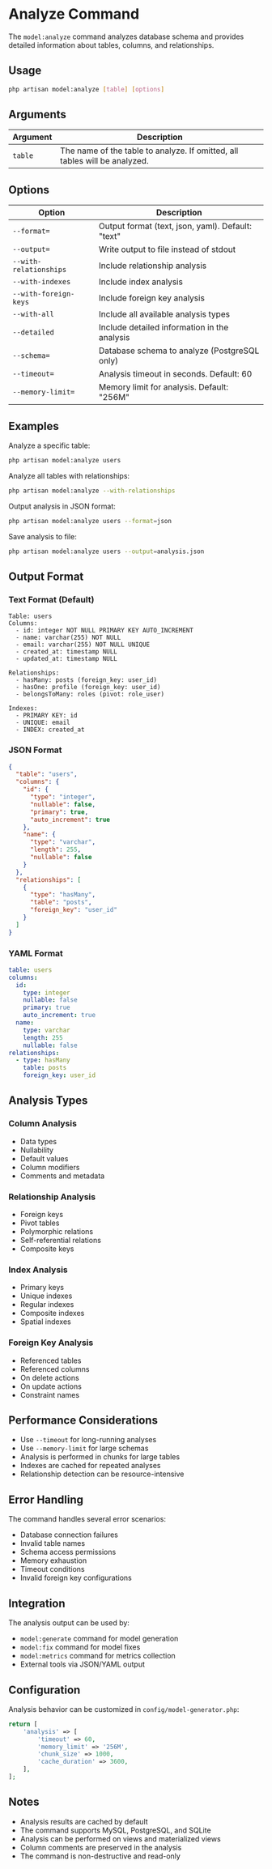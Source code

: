 # Analyze Command

The `model:analyze` command analyzes database schema and provides detailed information about tables, columns, and relationships.

## Usage

```bash
php artisan model:analyze [table] [options]
```

## Arguments

| Argument | Description                                                                |
| -------- | -------------------------------------------------------------------------- |
| `table`  | The name of the table to analyze. If omitted, all tables will be analyzed. |

## Options

| Option                 | Description                                       |
| ---------------------- | ------------------------------------------------- |
| `--format=`            | Output format (text, json, yaml). Default: "text" |
| `--output=`            | Write output to file instead of stdout            |
| `--with-relationships` | Include relationship analysis                     |
| `--with-indexes`       | Include index analysis                            |
| `--with-foreign-keys`  | Include foreign key analysis                      |
| `--with-all`           | Include all available analysis types              |
| `--detailed`           | Include detailed information in the analysis      |
| `--schema=`            | Database schema to analyze (PostgreSQL only)      |
| `--timeout=`           | Analysis timeout in seconds. Default: 60          |
| `--memory-limit=`      | Memory limit for analysis. Default: "256M"        |

## Examples

Analyze a specific table:
```bash
php artisan model:analyze users
```

Analyze all tables with relationships:
```bash
php artisan model:analyze --with-relationships
```

Output analysis in JSON format:
```bash
php artisan model:analyze users --format=json
```

Save analysis to file:
```bash
php artisan model:analyze users --output=analysis.json
```

## Output Format

### Text Format (Default)

```
Table: users
Columns:
  - id: integer NOT NULL PRIMARY KEY AUTO_INCREMENT
  - name: varchar(255) NOT NULL
  - email: varchar(255) NOT NULL UNIQUE
  - created_at: timestamp NULL
  - updated_at: timestamp NULL

Relationships:
  - hasMany: posts (foreign_key: user_id)
  - hasOne: profile (foreign_key: user_id)
  - belongsToMany: roles (pivot: role_user)

Indexes:
  - PRIMARY KEY: id
  - UNIQUE: email
  - INDEX: created_at
```

### JSON Format

```json
{
  "table": "users",
  "columns": {
    "id": {
      "type": "integer",
      "nullable": false,
      "primary": true,
      "auto_increment": true
    },
    "name": {
      "type": "varchar",
      "length": 255,
      "nullable": false
    }
  },
  "relationships": [
    {
      "type": "hasMany",
      "table": "posts",
      "foreign_key": "user_id"
    }
  ]
}
```

### YAML Format

```yaml
table: users
columns:
  id:
    type: integer
    nullable: false
    primary: true
    auto_increment: true
  name:
    type: varchar
    length: 255
    nullable: false
relationships:
  - type: hasMany
    table: posts
    foreign_key: user_id
```

## Analysis Types

### Column Analysis
- Data types
- Nullability
- Default values
- Column modifiers
- Comments and metadata

### Relationship Analysis
- Foreign keys
- Pivot tables
- Polymorphic relations
- Self-referential relations
- Composite keys

### Index Analysis
- Primary keys
- Unique indexes
- Regular indexes
- Composite indexes
- Spatial indexes

### Foreign Key Analysis
- Referenced tables
- Referenced columns
- On delete actions
- On update actions
- Constraint names

## Performance Considerations

- Use `--timeout` for long-running analyses
- Use `--memory-limit` for large schemas
- Analysis is performed in chunks for large tables
- Indexes are cached for repeated analyses
- Relationship detection can be resource-intensive

## Error Handling

The command handles several error scenarios:

- Database connection failures
- Invalid table names
- Schema access permissions
- Memory exhaustion
- Timeout conditions
- Invalid foreign key configurations

## Integration

The analysis output can be used by:

- `model:generate` command for model generation
- `model:fix` command for model fixes
- `model:metrics` command for metrics collection
- External tools via JSON/YAML output

## Configuration

Analysis behavior can be customized in `config/model-generator.php`:

```php
return [
    'analysis' => [
        'timeout' => 60,
        'memory_limit' => '256M',
        'chunk_size' => 1000,
        'cache_duration' => 3600,
    ],
];
```

## Notes

- Analysis results are cached by default
- The command supports MySQL, PostgreSQL, and SQLite
- Analysis can be performed on views and materialized views
- Column comments are preserved in the analysis
- The command is non-destructive and read-only
